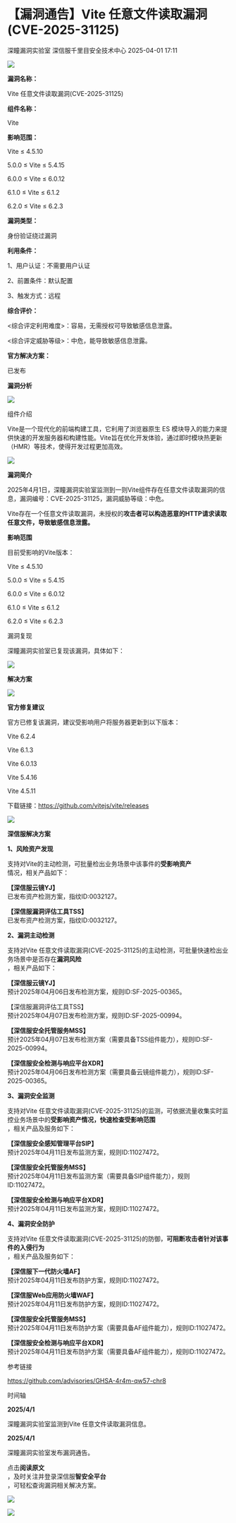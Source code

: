 #  【漏洞通告】Vite 任意文件读取漏洞(CVE-2025-31125)   
深瞳漏洞实验室  深信服千里目安全技术中心   2025-04-01 17:11  
  
![](https://mmbiz.qpic.cn/mmbiz_gif/w8NHw6tcQ5zWo8ByeuRtU797cB9rPticFJ0lNg27fBSM6V016p7le79wltC0vtE7oqr1pLtkoic87jwL92csEt4Q/640?wx_fmt=gif&from=appmsg "")  
  
**漏洞名称：**  
  
Vite 任意文件读取漏洞(CVE-2025-31125)  
  
**组件名称：**  
  
Vite  
  
**影响范围：**  
  
Vite ≤ 4.5.10  
  
5.0.0 ≤ Vite ≤ 5.4.15  
  
6.0.0 ≤ Vite ≤ 6.0.12  
  
6.1.0 ≤ Vite ≤ 6.1.2  
  
6.2.0 ≤ Vite ≤ 6.2.3  
  
**漏洞类型：**  
  
身份验证绕过漏洞  
  
**利用条件：**  
  
1、用户认证：不需要用户认证  
  
2、前置条件：默认配置  
  
3、触发方式：远程  
  
**综合评价：**  
  
<综合评定利用难度>：容易，无需授权可导致敏感信息泄露。  
  
<综合评定威胁等级>：中危，能导致敏感信息泄露。  
  
**官方解决方案：**  
  
已发布  
  
  
  
  
**漏洞分析**  
  
![](https://mmbiz.qpic.cn/mmbiz_gif/w8NHw6tcQ5zWo8ByeuRtU797cB9rPticFTZFwwpXanWXibSMU1rvP63pETnAiaiczFYYe3675oE9UlZnW53LFrCD6Q/640?wx_fmt=gif&from=appmsg "")  
  
组件介绍  
  
Vite是一个现代化的前端构建工具，它利用了浏览器原生 ES 模块导入的能力来提供快速的开发服务器和构建性能。Vite旨在优化开发体验，通过即时模块热更新（HMR）等技术，使得开发过程更加高效。  
  
![](https://mmbiz.qpic.cn/mmbiz_gif/w8NHw6tcQ5zWo8ByeuRtU797cB9rPticFTZFwwpXanWXibSMU1rvP63pETnAiaiczFYYe3675oE9UlZnW53LFrCD6Q/640?wx_fmt=gif&from=appmsg "")  
  
**漏洞简介**  
  
2025年4月1日，深瞳漏洞实验室监测到一则Vite组件存在任意文件读取漏洞的信息，漏洞编号：CVE-2025-31125，漏洞威胁等级：中危。  
  
Vite存在一个任意文件读取漏洞，未授权的**攻击者可以构造恶意的HTTP请求读取任意文件，导致敏感信息泄露。**  
  
  
**影响范围**  
  
目前受影响的Vite版本：  
  
Vite ≤ 4.5.10  
  
5.0.0 ≤ Vite ≤ 5.4.15  
  
6.0.0 ≤ Vite ≤ 6.0.12  
  
6.1.0 ≤ Vite ≤ 6.1.2  
  
6.2.0 ≤ Vite ≤ 6.2.3  
  
  
漏洞复现  
  
  
深瞳漏洞实验室已复现该漏洞，具体如下：  
  
![](https://mmbiz.qpic.cn/mmbiz_png/w8NHw6tcQ5zWo8ByeuRtU797cB9rPticFahumEwMpWgQpwghibXxok5jrNnXASUSXwkiaLWpl2EXp3rVmhHicxSmPg/640?wx_fmt=png&from=appmsg "")  
  
  
  
**解决方案**  
  
![](https://mmbiz.qpic.cn/mmbiz_gif/w8NHw6tcQ5zWo8ByeuRtU797cB9rPticFTZFwwpXanWXibSMU1rvP63pETnAiaiczFYYe3675oE9UlZnW53LFrCD6Q/640?wx_fmt=gif&from=appmsg "")  
  
**官方修复建议**  
  
官方已修复该漏洞，建议受影响用户将服务器更新到以下版本：  
  
Vite 6.2.4  
  
Vite 6.1.3  
  
Vite 6.0.13  
  
Vite 5.4.16  
  
Vite 4.5.11  
  
下载链接：https://github.com/vitejs/vite/releases  
  
![](https://mmbiz.qpic.cn/mmbiz_gif/w8NHw6tcQ5zWo8ByeuRtU797cB9rPticFTZFwwpXanWXibSMU1rvP63pETnAiaiczFYYe3675oE9UlZnW53LFrCD6Q/640?wx_fmt=gif&from=appmsg "")  
  
**深信服解决方案**  
  
  
**1、风险资产发现**  
  
支持对Vite的主动检测，可批量检出业务场景中该事件的**受影响资产**  
情况，相关产品如下：  
  
**【深信服云镜YJ】**  
已发布资产检测方案，指纹ID:0032127。  
  
**【深信服漏洞评估工具TSS】**  
已发布资产检测方案，指纹ID:0032127。  
  
**2、漏洞主动检测**  
  
支持对Vite 任意文件读取漏洞(CVE-2025-31125)的主动检测，可批量快速检出业务场景中是否存在**漏洞风险**  
，相关产品如下：  
  
**【深信服云镜YJ】**  
预计2025年04月06日发布检测方案，规则ID:SF-2025-00365。  
  
【深信服漏洞评估工具TSS】  
预计2025年04月07日发布检测方案，规则ID:SF-2025-00994。  
  
**【深信服安全托管服务MSS】**  
预计2025年04月07日发布检测方案（需要具备TSS组件能力），规则ID:SF-2025-00994。  
  
**【深信服安全检测与响应平台XDR】**  
预计2025年04月06日发布检测方案（需要具备云镜组件能力），规则ID:SF-2025-00365。  
  
**3、漏洞安全监测**  
  
支持对Vite 任意文件读取漏洞(CVE-2025-31125)的监测，可依据流量收集实时监控业务场景中的**受影响资产情况，快速检查受影响范围**  
，相关产品及服务如下：  
  
**【深信服安全感知管理平台SIP】**  
预计2025年04月11日发布监测方案，规则ID:11027472。  
  
**【深信服安全托管服务MSS】**  
预计2025年04月11日发布监测方案（需要具备SIP组件能力），规则ID:11027472。  
  
**【深信服安全检测与响应平台XDR】**  
预计2025年04月11日发布监测方案，规则ID:11027472。  
  
**4、漏洞安全防护**  
  
支持对Vite 任意文件读取漏洞(CVE-2025-31125)的防御，**可阻断攻击者针对该事件的入侵行为**  
，相关产品及服务如下：  
  
**【深信服下一代防火墙AF】**  
预计2025年04月11日发布防护方案，规则ID:11027472。  
  
**【深信服Web应用防火墙WAF】**  
预计2025年04月11日发布防护方案，规则ID:11027472。  
  
**【深信服安全托管服务MSS】**  
预计2025年04月11日发布防护方案（需要具备AF组件能力），规则ID:11027472。  
  
**【深信服安全检测与响应平台XDR】**  
预计2025年04月11日发布防护方案（需要具备AF组件能力），规则ID:11027472。  
  
  
参考链接  
  
  
https://github.com/advisories/GHSA-4r4m-qw57-chr8  
  
  
时间轴  
  
  
  
**2025/4/1**  
  
深瞳漏洞实验室监测到Vite 任意文件读取漏洞信息。  
  
  
**2025/4/1**  
  
深瞳漏洞实验室发布漏洞通告。  
  
  
点击**阅读原文**  
，及时关注并登录深信服**智安全平台**  
，可轻松查询漏洞相关解决方案。  
  
![](https://mmbiz.qpic.cn/mmbiz_png/w8NHw6tcQ5zWo8ByeuRtU797cB9rPticFamdia7QHEwVcKQOvBdX4cibMlqR5Kh1X000Yy6oLVjR4haIo9oHLibPTA/640?wx_fmt=png&from=appmsg "")  
  
  
![](https://mmbiz.qpic.cn/mmbiz_png/w8NHw6tcQ5zWo8ByeuRtU797cB9rPticFeqUH5NnHb959iawhAjedvD9stBCXUA6NpN1fjvmPWdfeibEDJ77PzHyA/640?wx_fmt=png&from=appmsg "")  
  
  
